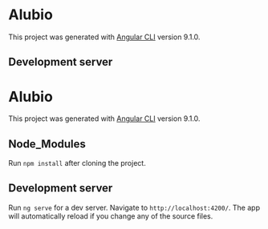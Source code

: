 # Alubio

This project was generated with [Angular CLI](https://github.com/angular/angular-cli) version 9.1.0.

## Development server
# Alubio

This project was generated with [Angular CLI](https://github.com/angular/angular-cli) version 9.1.0.

## Node_Modules

Run `npm install` after cloning the project. 

## Development server

Run `ng serve` for a dev server. Navigate to `http://localhost:4200/`. The app will automatically reload if you change any of the source files.
